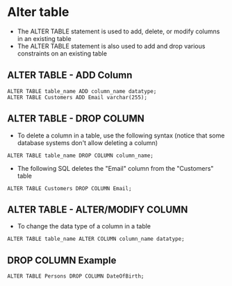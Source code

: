 # Alter table
* The ALTER TABLE statement is used to add, delete, or modify columns in an existing table
* The ALTER TABLE statement is also used to add and drop various constraints on an existing table
## ALTER TABLE - ADD Column
```
ALTER TABLE table_name ADD column_name datatype;
ALTER TABLE Customers ADD Email varchar(255);
```
## ALTER TABLE - DROP COLUMN
* To delete a column in a table, use the following syntax (notice that some database systems don't allow deleting a column)
```
ALTER TABLE table_name DROP COLUMN column_name;
```
* The following SQL deletes the "Email" column from the "Customers" table
```
ALTER TABLE Customers DROP COLUMN Email;
```
## ALTER TABLE - ALTER/MODIFY COLUMN
* To change the data type of a column in a table
```
ALTER TABLE table_name ALTER COLUMN column_name datatype;
```

## DROP COLUMN Example
```
ALTER TABLE Persons DROP COLUMN DateOfBirth;
```